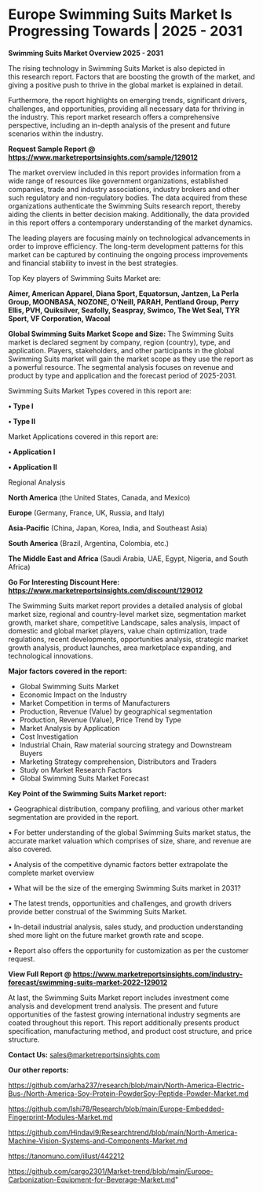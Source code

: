 # Europe Swimming Suits Market Is Progressing Towards | 2025 - 2031

<Strong> Swimming Suits Market Overview 2025 - 2031</strong>

The rising technology in Swimming Suits Market is also depicted in this research report. Factors that are boosting the growth of the market, and giving a positive push to thrive in the global market is explained in detail.

Furthermore, the report highlights on emerging trends, significant drivers, challenges, and opportunities, providing all necessary data for thriving in the industry. This report market research offers a comprehensive perspective, including an in-depth analysis of the present and future scenarios within the industry.

<strong>Request Sample Report @ <a href=https://www.marketreportsinsights.com/sample/129012>https://www.marketreportsinsights.com/sample/129012</a></strong>

The market overview included in this report provides information from a wide range of resources like government organizations, established companies, trade and industry associations, industry brokers and other such regulatory and non-regulatory bodies. The data acquired from these organizations authenticate the Swimming Suits research report, thereby aiding the clients in better decision making. Additionally, the data provided in this report offers a contemporary understanding of the market dynamics.

The leading players are focusing mainly on technological advancements in order to improve efficiency. The long-term development patterns for this market can be captured by continuing the ongoing process improvements and financial stability to invest in the best strategies.

Top Key players of Swimming Suits Market are:

<strong>Aimer, American Apparel, Diana Sport, Equatorsun, Jantzen, La Perla Group, MOONBASA, NOZONE, O'Neill, PARAH, Pentland Group, Perry Ellis, PVH, Quiksilver, Seafolly, Seaspray, Swimco, The Wet Seal, TYR Sport, VF Corporation, Wacoal</strong>

<strong><b>Global Swimming Suits Market Scope and Size:</b></strong>
The Swimming Suits market is declared segment by company, region (country), type, and application. Players, stakeholders, and other participants in the global Swimming Suits market will gain the market scope as they use the report as a powerful resource. The segmental analysis focuses on revenue and product by type and application and the forecast period of 2025-2031.

Swimming Suits Market Types covered in this report are:

<strong>• Type I

• Type II</strong>

Market Applications covered in this report are:

<strong>• Application I

• Application II</strong> 

Regional Analysis

<strong>North America</strong> (the United States, Canada, and Mexico)

<strong>Europe</strong> (Germany, France, UK, Russia, and Italy)

<strong>Asia-Pacific</strong> (China, Japan, Korea, India, and Southeast Asia)

<strong>South America</strong> (Brazil, Argentina, Colombia, etc.)

<strong>The Middle East and Africa</strong> (Saudi Arabia, UAE, Egypt, Nigeria, and South Africa)

<strong>Go For Interesting Discount Here: <a href=https://www.marketreportsinsights.com/discount/129012>https://www.marketreportsinsights.com/discount/129012</a></strong>

The Swimming Suits market report provides a detailed analysis of global market size, regional and country-level market size, segmentation market growth, market share, competitive Landscape, sales analysis, impact of domestic and global market players, value chain optimization, trade regulations, recent developments, opportunities analysis, strategic market growth analysis, product launches, area marketplace expanding, and technological innovations.

<strong><b>Major factors covered in the report:</b></strong>
<ul>
  <li>Global Swimming Suits Market </li>
  <li>Economic Impact on the Industry</li>
  <li>Market Competition in terms of Manufacturers</li>
  <li>Production, Revenue (Value) by geographical segmentation</li>
  <li>Production, Revenue (Value), Price Trend by Type</li>
  <li>Market Analysis by Application</li>
  <li>Cost Investigation</li>
  <li>Industrial Chain, Raw material sourcing strategy and Downstream Buyers</li>
  <li>Marketing Strategy comprehension, Distributors and Traders</li>
  <li>Study on Market Research Factors</li>
  <li>Global Swimming Suits Market Forecast</li>
</ul>

<strong><b>Key Point of the Swimming Suits Market report:</b></strong>

• Geographical distribution, company profiling, and various other market segmentation are provided in the report.

• For better understanding of the global Swimming Suits market status, the accurate market valuation which comprises of size, share, and revenue are also covered.

• Analysis of the competitive dynamic factors better extrapolate the complete market overview

• What will be the size of the emerging Swimming Suits market in 2031?

• The latest trends, opportunities and challenges, and growth drivers provide better construal of the Swimming Suits Market.

• In-detail industrial analysis, sales study, and production understanding shed more light on the future market growth rate and scope.

• Report also offers the opportunity for customization as per the customer request.

<strong><b>View Full Report @ <a href=https://www.marketreportsinsights.com/industry-forecast/swimming-suits-market-2022-129012>https://www.marketreportsinsights.com/industry-forecast/swimming-suits-market-2022-129012</a></b></strong>


At last, the Swimming Suits Market report includes investment come analysis and development trend analysis. The present and future opportunities of the fastest growing international industry segments are coated throughout this report. This report additionally presents product specification, manufacturing method, and product cost structure, and price structure.

<strong>Contact Us:</strong>
sales@marketreportsinsights.com

<strong>Our other reports:</strong>

<a href=https://github.com/arha237/research/blob/main/North-America-Electric-Bus-/North-America-Soy-Protein-PowderSoy-Peptide-Powder-Market.md>https://github.com/arha237/research/blob/main/North-America-Electric-Bus-/North-America-Soy-Protein-PowderSoy-Peptide-Powder-Market.md</a>

<a href=https://github.com/Ishi78/Research/blob/main/Europe-Embedded-Fingerprint-Modules-Market.md>https://github.com/Ishi78/Research/blob/main/Europe-Embedded-Fingerprint-Modules-Market.md</a>

<a href=https://github.com/Hindavi9/Researchtrend/blob/main/North-America-Machine-Vision-Systems-and-Components-Market.md>https://github.com/Hindavi9/Researchtrend/blob/main/North-America-Machine-Vision-Systems-and-Components-Market.md</a>

<a href=https://tanomuno.com/illust/442212>https://tanomuno.com/illust/442212</a>

<a href=https://github.com/cargo2301/Market-trend/blob/main/Europe-Carbonization-Equipment-for-Beverage-Market.md>https://github.com/cargo2301/Market-trend/blob/main/Europe-Carbonization-Equipment-for-Beverage-Market.md</a>"
